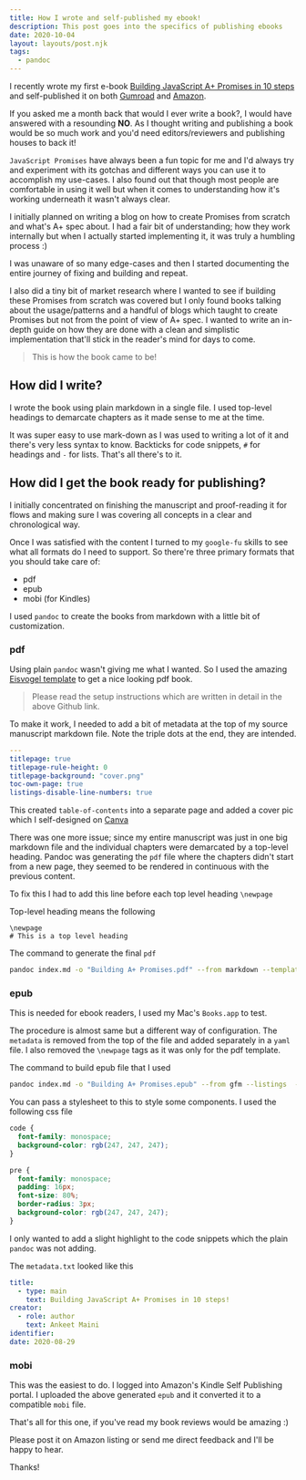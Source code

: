 ```yaml
---
title: How I wrote and self-published my ebook!
description: This post goes into the specifics of publishing ebooks
date: 2020-10-04
layout: layouts/post.njk
tags:
  - pandoc
---
```


I recently wrote my first e-book [Building JavaScript A+ Promises in 10 steps](https://www.amazon.in/Building-JavaScript-Promises-steps-know-ebook/dp/B08H8TXPYG/ref=sr_1_2?dchild=1&keywords=js+promises&qid=1601798406&s=digital-text&sr=1-2) and self-published it on both [Gumroad](https://gumroad.com/l/aplus) and [Amazon](https://www.amazon.in/Building-JavaScript-Promises-steps-know-ebook/dp/B08H8TXPYG/ref=sr_1_2?dchild=1&keywords=js+promises&qid=1601798406&s=digital-text&sr=1-2).

If you asked me a month back that would I ever write a book?, I would have answered with a resounding **NO**. As I thought writing and publishing a book would be so much work and you'd need editors/reviewers and publishing houses to back it!

`JavaScript Promises` have always been a fun topic for me and I'd always try and experiment with its gotchas and different ways you can use it to accomplish my use-cases. I also found out that though most people are comfortable in using it well but when it comes to understanding how it's working underneath it wasn't always clear.

I initially planned on writing a blog on how to create Promises from scratch and what's A+ spec about. I had a fair bit of understanding; how they work internally but when I actually started implementing it, it was truly a humbling process :)

I was unaware of so many edge-cases and then I started documenting the entire journey of fixing and building and repeat.

I also did a tiny bit of market research where I wanted to see if building these Promises from scratch was covered but I only found books talking about the usage/patterns and a handful of blogs which taught to create Promises but not from the point of view of A+ spec. I wanted to write an in-depth guide on how they are done with a clean and simplistic implementation that'll stick in the reader's mind for days to come.

> This is how the book came to be!

## How did I write?

I wrote the book using plain markdown in a single file. I used top-level headings to demarcate chapters as it made sense to me at the time.

It was super easy to use mark-down as I was used to writing a lot of it and there's very less syntax to know. Backticks for code snippets, `#` for headings and `-` for lists. That's all there's to it.

## How did I get the book ready for publishing?

I initially concentrated on finishing the manuscript and proof-reading it for flows and making sure I was covering all concepts in a clear and chronological way.

Once I was satisfied with the content I turned to my `google-fu` skills to see what all formats do I need to support. So there're three primary formats that you should take care of:

- pdf
- epub
- mobi (for Kindles)

I used `pandoc` to create the books from markdown with a little bit of customization.

### pdf

Using plain `pandoc` wasn't giving me what I wanted. So I used the amazing [Eisvogel template](https://github.com/Wandmalfarbe/pandoc-latex-template) to get a nice looking pdf book.

> Please read the setup instructions which are written in detail in the above Github link.

To make it work, I needed to add a bit of metadata at the top of my source manuscript markdown file. Note the triple dots at the end, they are intended.

```yaml
---
titlepage: true
titlepage-rule-height: 0
titlepage-background: "cover.png"
toc-own-page: true
listings-disable-line-numbers: true
```

This created `table-of-contents` into a separate page and added a cover pic which I self-designed on [Canva](https://www.canva.com)

There was one more issue; since my entire manuscript was just in one big markdown file and the individual chapters were demarcated by a top-level heading. Pandoc was generating the `pdf` file where the chapters didn't start from a new page, they seemed to be rendered in continuous with the previous content.

To fix this I had to add this line before each top level heading `\newpage`

Top-level heading means the following

```
\newpage
# This is a top level heading
```

The command to generate the final `pdf`

```bash
pandoc index.md -o "Building A+ Promises.pdf" --from markdown --template eisvogel --listings --pdf-engine=/Library/TeX/texbin/pdflatex --toc --toc-depth 2 -N
```

### epub

This is needed for ebook readers, I used my Mac's `Books.app` to test.

The procedure is almost same but a different way of configuration. The `metadata` is removed from the top of the file and added separately in a `yaml` file. I also removed the `\newpage` tags as it was only for the pdf template.

The command to build epub file that I used

```bash
pandoc index.md -o "Building A+ Promises.epub" --from gfm --listings  --toc --toc-depth 2 -N  --metadata-file metadata.txt --css syles.css --epub-cover-image=cover.png

```

You can pass a stylesheet to this to style some components. I used the following css file

```css
code {
  font-family: monospace;
  background-color: rgb(247, 247, 247);
}

pre {
  font-family: monospace;
  padding: 16px;
  font-size: 80%;
  border-radius: 3px;
  background-color: rgb(247, 247, 247);
}
```

I only wanted to add a slight highlight to the code snippets which the plain `pandoc` was not adding.

The `metadata.txt` looked like this

```yaml
title:
  - type: main
    text: Building JavaScript A+ Promises in 10 steps!
creator:
  - role: author
    text: Ankeet Maini
identifier:
date: 2020-08-29
```

### mobi

This was the easiest to do. I logged into Amazon's Kindle Self Publishing portal. I uploaded the above generated `epub` and it converted it to a compatible `mobi` file.

That's all for this one, if you've read my book reviews would be amazing :)

Please post it on Amazon listing or send me direct feedback and I'll be happy to hear.

Thanks!
